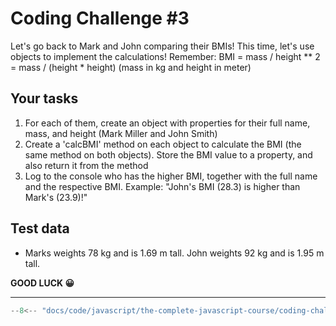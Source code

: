 # Coding Challenge #3

Let's go back to Mark and John comparing their BMIs! This time, let's use objects to implement the calculations! Remember: BMI = mass / height ** 2 = mass / (height * height) (mass in kg and height in meter)

## Your tasks

1. For each of them, create an object with properties for their full name, mass, and height (Mark Miller and John Smith)
2. Create a 'calcBMI' method on each object to calculate the BMI (the same method on both objects). Store the BMI value to a property, and also return it from the method
3. Log to the console who has the higher BMI, together with the full name and the respective BMI. Example: "John's BMI (28.3) is higher than Mark's (23.9)!"

## Test data

* Marks weights 78 kg and is 1.69 m tall. John weights 92 kg and is 1.95 m tall.

**GOOD LUCK 😀**

---

```javascript
--8<-- "docs/code/javascript/the-complete-javascript-course/coding-challenges/javascript-fundamentals-part-2/challenge-3.js"
```
